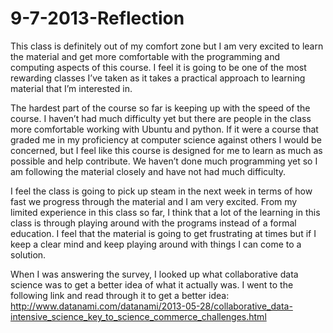 9-7-2013-Reflection
===================
This class is definitely out of my comfort zone but I am very excited to learn the material and get more comfortable with the programming and computing aspects of this course.  I feel it is going to be one of the most rewarding classes I’ve taken as it takes a practical approach to learning material that I’m interested in.  

The hardest part of the course so far is keeping up with the speed of the course.  I haven’t had much difficulty yet but there are people in the class more comfortable working with Ubuntu and python.  If it were a course that graded me in my proficiency at computer science against others I would be concerned, but I feel like this course is designed for me to learn as much as possible and help contribute.  We haven’t done much programming yet so I am following the material closely and have not had much difficulty.

I feel the class is going to pick up steam in the next week in terms of how fast we progress through the material and I am very excited.  From my limited experience in this class so far, I think that a lot of the learning in this class is through playing around with the programs instead of a formal education.  I feel that the material is going to get frustrating at times but if I keep a clear mind and keep playing around with things I can come to a solution.  

When I was answering the survey, I looked up what collaborative data science was to get a better idea of what it actually was.  I went to the following link and read through it to get a better idea:
http://www.datanami.com/datanami/2013-05-28/collaborative_data-intensive_science_key_to_science_commerce_challenges.html
